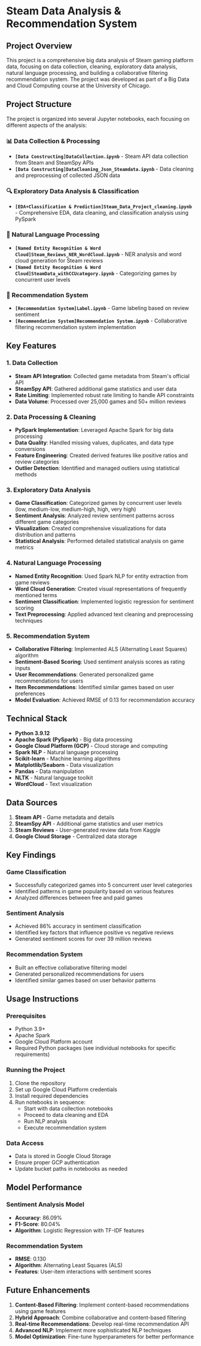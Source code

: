 # Steam Data Analysis & Recommendation System

## Project Overview

This project is a comprehensive big data analysis of Steam gaming platform data, focusing on data collection, cleaning, exploratory data analysis, natural language processing, and building a collaborative filtering recommendation system. The project was developed as part of a Big Data and Cloud Computing course at the University of Chicago.

## Project Structure

The project is organized into several Jupyter notebooks, each focusing on different aspects of the analysis:

### 📊 Data Collection & Processing
- **`[Data Constructing]DataCollection.ipynb`** - Steam API data collection from Steam and SteamSpy APIs
- **`[Data Constructing]DataCleaning_Json_Steamdata.ipynb`** - Data cleaning and preprocessing of collected JSON data

### 🔍 Exploratory Data Analysis & Classification
- **`[EDA+Classification & Prediction]Steam_Data_Project_cleaning.ipynb`** - Comprehensive EDA, data cleaning, and classification analysis using PySpark

### 🧠 Natural Language Processing
- **`[Named Entity Recognition & Word Cloud]Steam_Reviews_NER_WordCloud.ipynb`** - NER analysis and word cloud generation for Steam reviews
- **`[Named Entity Recognition & Word Cloud]SteamData_withCCUcategory.ipynb`** - Categorizing games by concurrent user levels

### 🎯 Recommendation System
- **`[Recommendation System]Label.ipynb`** - Game labeling based on review sentiment
- **`[Recommendation System]Recommendation System.ipynb`** - Collaborative filtering recommendation system implementation

## Key Features

### 1. Data Collection
- **Steam API Integration**: Collected game metadata from Steam's official API
- **SteamSpy API**: Gathered additional game statistics and user data
- **Rate Limiting**: Implemented robust rate limiting to handle API constraints
- **Data Volume**: Processed over 25,000 games and 50+ million reviews

### 2. Data Processing & Cleaning
- **PySpark Implementation**: Leveraged Apache Spark for big data processing
- **Data Quality**: Handled missing values, duplicates, and data type conversions
- **Feature Engineering**: Created derived features like positive ratios and review categories
- **Outlier Detection**: Identified and managed outliers using statistical methods

### 3. Exploratory Data Analysis
- **Game Classification**: Categorized games by concurrent user levels (low, medium-low, medium-high, high, very high)
- **Sentiment Analysis**: Analyzed review sentiment patterns across different game categories
- **Visualization**: Created comprehensive visualizations for data distribution and patterns
- **Statistical Analysis**: Performed detailed statistical analysis on game metrics

### 4. Natural Language Processing
- **Named Entity Recognition**: Used Spark NLP for entity extraction from game reviews
- **Word Cloud Generation**: Created visual representations of frequently mentioned terms
- **Sentiment Classification**: Implemented logistic regression for sentiment scoring
- **Text Preprocessing**: Applied advanced text cleaning and preprocessing techniques

### 5. Recommendation System
- **Collaborative Filtering**: Implemented ALS (Alternating Least Squares) algorithm
- **Sentiment-Based Scoring**: Used sentiment analysis scores as rating inputs
- **User Recommendations**: Generated personalized game recommendations for users
- **Item Recommendations**: Identified similar games based on user preferences
- **Model Evaluation**: Achieved RMSE of 0.13 for recommendation accuracy

## Technical Stack

- **Python 3.9.12**
- **Apache Spark (PySpark)** - Big data processing
- **Google Cloud Platform (GCP)** - Cloud storage and computing
- **Spark NLP** - Natural language processing
- **Scikit-learn** - Machine learning algorithms
- **Matplotlib/Seaborn** - Data visualization
- **Pandas** - Data manipulation
- **NLTK** - Natural language toolkit
- **WordCloud** - Text visualization

## Data Sources

1. **Steam API** - Game metadata and details
2. **SteamSpy API** - Additional game statistics and user metrics
3. **Steam Reviews** - User-generated review data from Kaggle
4. **Google Cloud Storage** - Centralized data storage

## Key Findings

### Game Classification
- Successfully categorized games into 5 concurrent user level categories
- Identified patterns in game popularity based on various features
- Analyzed differences between free and paid games

### Sentiment Analysis
- Achieved 86% accuracy in sentiment classification
- Identified key factors that influence positive vs negative reviews
- Generated sentiment scores for over 39 million reviews

### Recommendation System
- Built an effective collaborative filtering model
- Generated personalized recommendations for users
- Identified similar games based on user behavior patterns

## Usage Instructions

### Prerequisites
- Python 3.9+
- Apache Spark
- Google Cloud Platform account
- Required Python packages (see individual notebooks for specific requirements)

### Running the Project
1. Clone the repository
2. Set up Google Cloud Platform credentials
3. Install required dependencies
4. Run notebooks in sequence:
   - Start with data collection notebooks
   - Proceed to data cleaning and EDA
   - Run NLP analysis
   - Execute recommendation system

### Data Access
- Data is stored in Google Cloud Storage
- Ensure proper GCP authentication
- Update bucket paths in notebooks as needed

## Model Performance

### Sentiment Analysis Model
- **Accuracy**: 86.09%
- **F1-Score**: 80.04%
- **Algorithm**: Logistic Regression with TF-IDF features

### Recommendation System
- **RMSE**: 0.130
- **Algorithm**: Alternating Least Squares (ALS)
- **Features**: User-item interactions with sentiment scores

## Future Enhancements

1. **Content-Based Filtering**: Implement content-based recommendations using game features
2. **Hybrid Approach**: Combine collaborative and content-based filtering
3. **Real-time Recommendations**: Develop real-time recommendation API
4. **Advanced NLP**: Implement more sophisticated NLP techniques
5. **Model Optimization**: Fine-tune hyperparameters for better performance
